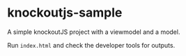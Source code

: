 # knockoutjs-sample

A simple knockoutJS project with a viewmodel and a model. 

Run `index.html` and check the developer tools for outputs.
